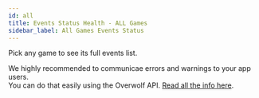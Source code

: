 ```yaml
---
id: all
title: Events Status Health - ALL Games
sidebar_label: All Games Events Status
---
```


<meta http-equiv="Content-Type" content="text/html charset=utf-8"/>
<!-- importing React -->
<script src="https://unpkg.com/react@15/dist/react.js"></script>
<!-- importing React-Dom -->
<script src="https://unpkg.com/react-dom@15/dist/react-dom.js"></script>
<!-- importing babel for jsx -->
<script src=" https://unpkg.com/babel-standalone@6/babel.min.js"></script>
<!-- importing the remarkable plugin -->
<script src="https://cdnjs.cloudflare.com/ajax/libs/remarkable/1.7.1/remarkable.js"></script>
<!-- importing games metadata -->
<script src="/js/games_metadata.js"></script>

Pick any game to see its full events list.

We highly recommended  to communicae errors and warnings to your app users.  
You can do that easily using the Overwolf API. [Read all the info here](../api/howto-check-events-status-from-app).

<div id="gameEventsStatus">
  <script type="text/jsx" src="/jsx/gameEventsStatus.jsx"></script>
</div>